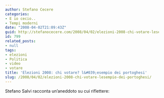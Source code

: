 ```yaml
---
author: Stefano Cecere
categories:
- E io cecio..
- Tempi moderni
date: "2008-04-02T21:09:43Z"
guid: http://stefanocecere.com/2008/04/02/elezioni-2008-chi-votare-lesempio-dei-portoghesi/
id: 799
related_posts:
- null
tags:
- elezioni
- Politica
- video
- votare
title: 'Elezioni 2008: chi votare? l&#039;esempio dei portoghesi'
slug: /2008/04/02/elezioni-2008-chi-votare-lesempio-dei-portoghesi/
---
```


Stefano Salvi racconta un&#8217;aneddoto su cui riflettere: